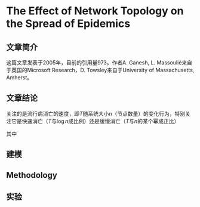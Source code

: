 # The Effect of Network Topology on the Spread of Epidemics



## 文章简介

这篇文章发表于2005年，目前的引用量973。作者A. Ganesh, L. Massoulié来自于英国的Microsoft Research，D. Towsley来自于University of Massachusetts, Amherst。



## 文章结论

关注的是流行病消亡的速度，即$T$随系统大小$n$（节点数量）的变化行为，特别关注它是快速消亡（$T$与$\log n$成比例）还是缓慢消亡（$T$与$n$的某个幂成正比）

其中



## 建模





## Methodology





## 实验